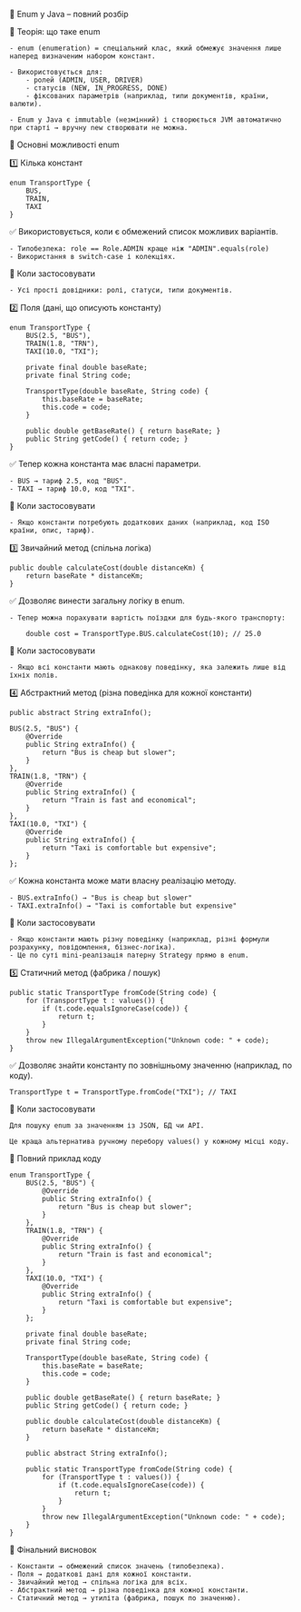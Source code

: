 📘 Enum у Java – повний розбір

🔹 Теорія: що таке enum

    - enum (enumeration) = спеціальний клас, який обмежує значення лише наперед визначеним набором констант.
    
    - Використовується для:
        - ролей (ADMIN, USER, DRIVER)
        - статусів (NEW, IN_PROGRESS, DONE)
        - фіксованих параметрів (наприклад, типи документів, країни, валюти).
    
    - Enum у Java є immutable (незмінний) і створюється JVM автоматично при старті → вручну new створювати не можна.

🔹 Основні можливості enum

1️⃣ Кілька констант

    enum TransportType {
        BUS,
        TRAIN,
        TAXI
    }

✅ Використовується, коли є обмежений список можливих варіантів.

    - Типобезпека: role == Role.ADMIN краще ніж "ADMIN".equals(role)
    - Використання в switch-case і колекціях.

📌 Коли застосовувати

    - Усі прості довідники: ролі, статуси, типи документів.


2️⃣ Поля (дані, що описують константу)

    enum TransportType {
        BUS(2.5, "BUS"),
        TRAIN(1.8, "TRN"),
        TAXI(10.0, "TXI");
    
        private final double baseRate;
        private final String code;
    
        TransportType(double baseRate, String code) {
            this.baseRate = baseRate;
            this.code = code;
        }
    
        public double getBaseRate() { return baseRate; }
        public String getCode() { return code; }
    }


✅ Тепер кожна константа має власні параметри.

    - BUS → тариф 2.5, код "BUS".
    - TAXI → тариф 10.0, код "TXI".

📌 Коли застосовувати

    - Якщо константи потребують додаткових даних (наприклад, код ISO країни, опис, тариф).


3️⃣ Звичайний метод (спільна логіка)

    public double calculateCost(double distanceKm) {
        return baseRate * distanceKm;
    }


✅ Дозволяє винести загальну логіку в enum.

    - Тепер можна порахувати вартість поїздки для будь-якого транспорту:

        double cost = TransportType.BUS.calculateCost(10); // 25.0


📌 Коли застосовувати

    - Якщо всі константи мають однакову поведінку, яка залежить лише від їхніх полів.


4️⃣ Абстрактний метод (різна поведінка для кожної константи)
    
    public abstract String extraInfo();
    
    BUS(2.5, "BUS") {
        @Override
        public String extraInfo() {
            return "Bus is cheap but slower";
        }
    },
    TRAIN(1.8, "TRN") {
        @Override
        public String extraInfo() {
            return "Train is fast and economical";
        }
    },
    TAXI(10.0, "TXI") {
        @Override
        public String extraInfo() {
            return "Taxi is comfortable but expensive";
        }
    };


✅ Кожна константа може мати власну реалізацію методу.

    - BUS.extraInfo() → "Bus is cheap but slower"
    - TAXI.extraInfo() → "Taxi is comfortable but expensive"

📌 Коли застосовувати

    - Якщо константи мають різну поведінку (наприклад, різні формули розрахунку, повідомлення, бізнес-логіка).
    - Це по суті mini-реалізація патерну Strategy прямо в enum.


5️⃣ Статичний метод (фабрика / пошук)

    public static TransportType fromCode(String code) {
        for (TransportType t : values()) {
            if (t.code.equalsIgnoreCase(code)) {
                return t;
            }
        }
        throw new IllegalArgumentException("Unknown code: " + code);
    }


✅ Дозволяє знайти константу по зовнішньому значенню (наприклад, по коду).

    TransportType t = TransportType.fromCode("TXI"); // TAXI


📌 Коли застосовувати

    Для пошуку enum за значенням із JSON, БД чи API.
    
    Це краща альтернатива ручному перебору values() у кожному місці коду.

🔹 Повний приклад коду
    
    enum TransportType {
        BUS(2.5, "BUS") {
            @Override
            public String extraInfo() {
                return "Bus is cheap but slower";
            }
        },
        TRAIN(1.8, "TRN") {
            @Override
            public String extraInfo() {
                return "Train is fast and economical";
            }
        },
        TAXI(10.0, "TXI") {
            @Override
            public String extraInfo() {
                return "Taxi is comfortable but expensive";
            }
        };
    
        private final double baseRate;
        private final String code;
    
        TransportType(double baseRate, String code) {
            this.baseRate = baseRate;
            this.code = code;
        }
    
        public double getBaseRate() { return baseRate; }
        public String getCode() { return code; }
    
        public double calculateCost(double distanceKm) {
            return baseRate * distanceKm;
        }
    
        public abstract String extraInfo();
    
        public static TransportType fromCode(String code) {
            for (TransportType t : values()) {
                if (t.code.equalsIgnoreCase(code)) {
                    return t;
                }
            }
            throw new IllegalArgumentException("Unknown code: " + code);
        }
    }

📌 Фінальний висновок

    - Константи → обмежений список значень (типобезпека).
    - Поля → додаткові дані для кожної константи.
    - Звичайний метод → спільна логіка для всіх.
    - Абстрактний метод → різна поведінка для кожної константи.
    - Статичний метод → утиліта (фабрика, пошук по значенню).